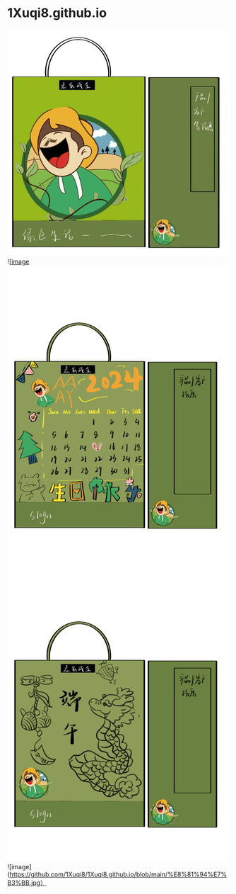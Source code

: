 # 1Xuqi8.github.io
![image](https://github.com/1Xuqi8/1Xuqi8.github.io/blob/main/baozhuangwu%20.jpg)
![[image](https://github.com/1Xuqi8/1Xuqi8.github.io/blob/main/%E5%85%AC%E5%8F%B8.png)
![image](https://github.com/1Xuqi8/1Xuqi8.github.io/blob/main/%E7%94%9F%E6%97%A5.png)
![image](https://github.com/1Xuqi8/1Xuqi8.github.io/blob/main/%E7%AB%AF%E5%8D%88.png)
![image](https://github.com/1Xuqi8/1Xuqi8.github.io/blob/main/%E8%81%94%E7%B3%BB.jpg）

